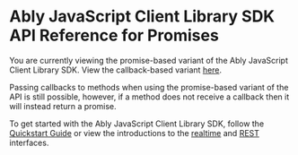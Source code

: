 # Ably JavaScript Client Library SDK API Reference for Promises

You are currently viewing the promise-based variant of the Ably JavaScript Client Library SDK. View the callback-based variant [here](../default/index.html).

Passing callbacks to methods when using the promise-based variant of the API is still possible, however, if a method does not receive a callback then it will instead return a promise.

To get started with the Ably JavaScript Client Library SDK, follow the [Quickstart Guide](https://ably.com/docs/quick-start-guide) or view the introductions to the [realtime](https://ably.com/docs/realtime/usage) and [REST](https://ably.com/docs/rest/usage) interfaces.
